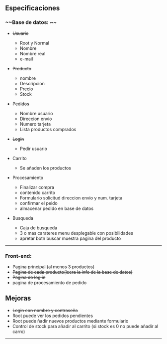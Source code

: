 ## Especificaciones
### ~~Base de datos: ~~
- ~~Usuario~~
    - Root y Normal
    - Nombre
    - Nombre real
    - e-mail
- ~~Producto~~
    - nombre
    - Descripcion
    - Precio
    - Stock
- ~~Pedidos~~
    - Nombre usuario
    - Direccion envio
    - Numero tarjeta
    - Lista productos comprados


- ~~Login~~
    - Pedir usuario

- Carrito
    - Se añaden los productos

- Procesamiento
    - Finalizar compra
    - contenido carrito 
    - Formulario solicitud direccion envio y num. tarjeta
    - confirmar el peido
    - almacenar pedido en base de datos

- Busqueda
    - Caja de busqueda
    - 3 o mas carateres menu desplegable con posibilidades
    - apretar botn buscar muestra pagina del producto
-------------------------------
### Front-end:
- ~~Pagina principal  (al menos 3 productos)~~
- ~~Pagina de cada producto(leera la info de la base de datos)~~
- ~~Pagina de log in~~
- pagina de procesamiento de pedido

## Mejoras
- ~~Login con nombre y contraseña~~
- Root puede ver los pedidos pendientes
- Root puede ñadir nuevos productos mediante formulario
- Control de stock para añadir al carrito (si stock es 0 no puede añadir al carro)

------------------------------